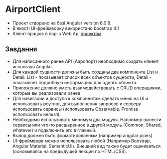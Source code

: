 # AirportClient

* Проект створено на базі Angular version 6.0.8.
* В якості UI-фреймворку використано boostrap 4.1
* Клієнт працює в парі з Web Api [проектом](https://github.com/VoBilyk/Lesson7_AirportAsync)

## Завдання
* Для написанного ранее API (Аэропорт) необходимо создать клиент используя Angular.
* Для каждой сущности должны быть созданы два компонента List и Detail. List - показывает список всех объектов сущности, Detail - показывает подробную информацию для одного объекта.
* Приложение должно уметь взаимодействовать с CRUD операциями, которые вы реализовали ранее
* Для навигации и доступа к компонентам сделать меню на UI и использовать роутинг, для выполнения запросов к серверу использовать сервисы (использовать Observable. Promise использовать нельзя).
* Необходимо использовать минимум два модуля. Например вынести сервисы или что-то расшаренное в другой модуль (Common, Shared, whatever) и подключить его в главный.
* Вывод должен быть форматированным (например angular pipes)
* UI-фреймворк можно использовать любой (Например Boostrap, Angular Material, SemanticUI). Внешний вид также будет оцениваться (основываясь на предыдущей лекции по HTML/CSS).
